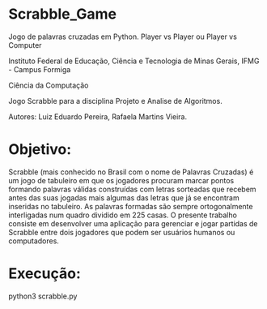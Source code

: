 # Scrabble_Game

Jogo de palavras cruzadas em Python. Player vs Player ou Player vs Computer

Instituto Federal de Educação, Ciência e Tecnologia de Minas Gerais, IFMG - Campus Formiga

Ciência da Computação

Jogo Scrabble para a disciplina Projeto e Analise de Algoritmos.

Autores: Luiz Eduardo Pereira, Rafaela Martins Vieira.

# Objetivo:
Scrabble (mais conhecido no Brasil com o nome de Palavras Cruzadas) é um jogo de tabuleiro em que os jogadores procuram marcar pontos formando palavras válidas construídas com letras sorteadas que recebem antes das suas jogadas mais algumas das letras que já se encontram inseridas no tabuleiro. As palavras formadas são sempre ortogonalmente interligadas num quadro dividido em 225 casas.
O presente trabalho consiste em desenvolver uma aplicação para gerenciar e jogar partidas de Scrabble entre dois jogadores que podem ser usuários humanos ou computadores.

# Execução:

python3 scrabble.py
